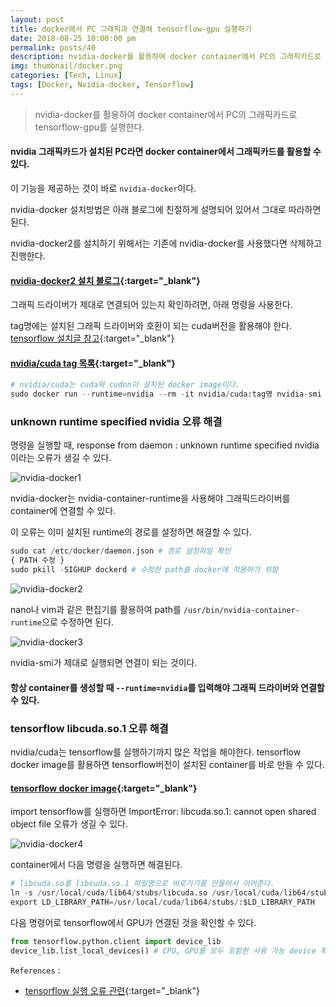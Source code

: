 ```yaml
---
layout: post
title: docker에서 PC 그래픽과 연결해 tensorflow-gpu 실행하기
date: 2018-08-25 10:00:00 pm
permalink: posts/40
description: nvidia-docker를 활용하여 docker container에서 PC의 그래픽카드로 tensorflow-gpu를 실행한다.
img: thumbnail/docker.png 
categories: [Tech, Linux]
tags: [Docker, Nvidia-docker, Tensorflow] 
---
```


> nvidia-docker를 활용하여 docker container에서 PC의 그래픽카드로 tensorflow-gpu를 실행한다.

#### nvidia 그래픽카드가 설치된 PC라면 docker container에서 그래픽카드를 활용할 수 있다.

이 기능을 제공하는 것이 바로 `nvidia-docker`이다. 

nvidia-docker 설치방법은 아래 블로그에 친절하게 설명되어 있어서 그대로 따라하면 된다.

nvidia-docker2를 설치하기 위해서는 기존에 nvidia-docker를 사용했다면 삭제하고 진행한다.

#### [nvidia-docker2 설치 블로그](http://haanjack.github.io/docker/2017/12/01/nvidia-docker-ngc.html){:target="_blank"}

그래픽 드라이버가 제대로 연결되어 있는지 확인하려면, 아래 명령을 사용한다.

tag명에는 설치된 그래픽 드라이버와 호환이 되는 cuda버전을 활용해야 한다. [tensorflow 설치글 참고](https://yahwang.github.io/posts/37){:target="_blank"}

#### [nvidia/cuda tag 목록](https://hub.docker.com/r/nvidia/cuda/tags/){:target="_blank"}

``` python
# nvidia/cuda는 cuda와 cudnn이 설치된 docker image이다.
sudo docker run --runtime=nvidia --rm -it nvidia/cuda:tag명 nvidia-smi
```

### unknown runtime specified nvidia 오류 해결

명령을 실행할 때, response from daemon : unknown runtime specified nvidia이라는 오류가 생길 수 있다.

![nvidia-docker1]({{site.baseurl}}/assets/img/tech/nvidia_docker1.png)

nvidia-docker는 nvidia-container-runtime을 사용해야 그래픽드라이버를 container에 연결할 수 있다.

이 오류는 이미 설치된 runtime의 경로를 설정하면 해결할 수 있다.

``` python
sudo cat /etc/docker/daemon.json # 경로 설정파일 확인
{ PATH 수정 }
sudo pkill -SIGHUP dockerd # 수정한 path를 docker에 적용하기 위함
```

![nvidia-docker2]({{site.baseurl}}/assets/img/tech/nvidia_docker2.png)

nano나 vim과 같은 편집기를 활용하여 path를  `/usr/bin/nvidia-container-runtime`으로 수정하면 된다.

![nvidia-docker3]({{site.baseurl}}/assets/img/tech/nvidia_docker3.png)

nvidia-smi가 제대로 실행되면 연결이 되는 것이다.

#### 항상 container를 생성할 때 `--runtime=nvidia`를 입력해야 그래픽 드라이버와 연결할 수 있다.

### tensorflow libcuda.so.1 오류 해결

nvidia/cuda는 tensorflow를 실행하기까지 많은 작업을 해야한다. tensorflow docker image를 활용하면 tensorflow버전이 설치된 container를 바로 만들 수 있다.

#### [tensorflow docker image](https://hub.docker.com/r/tensorflow/tensorflow/){:target="_blank"}

import tensorflow를 실행하면 ImportError: libcuda.so.1: cannot open shared object file 오류가 생길 수 있다.

![nvidia-docker4]({{site.baseurl}}/assets/img/tech/nvidia_docker4.png)

container에서 다음 명령을 실행하면 해결된다.

``` python
# libcuda.so를 libcuda.so.1 파일명으로 바로가기를 만들어서 이어준다.
ln -s /usr/local/cuda/lib64/stubs/libcuda.so /usr/local/cuda/lib64/stubs/libcuda.so.1
export LD_LIBRARY_PATH=/usr/local/cuda/lib64/stubs/:$LD_LIBRARY_PATH
```

다음 명령어로 tensorflow에서 GPU가 연결된 것을 확인할 수 있다.

``` python
from tensorflow.python.client import device_lib
device_lib.list_local_devices() # CPU, GPU를 모두 포함한 사용 가능 device 확인
```

`References` : 

* [tensorflow 실행 오류 관련](https://github.com/tensorflow/tensorflow/issues/10776){:target="_blank"}
